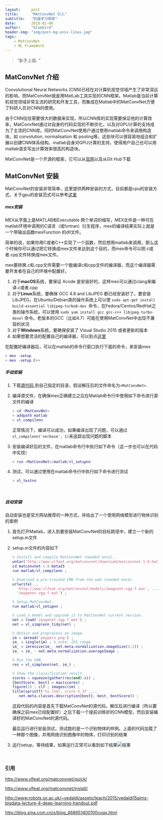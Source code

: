 ```yaml
---
layout:     post
title:      "MAtConvNet 引入"
subtitle:   "机器学习框架"
date:       2018-01-08
author:     "bluebird"
header-img: "img/post-bg-unix-linux.jpg"
tags:
    - MatConvNet
    - ML FrameWork
---
```


> “新手上路. ”

## MatConvNet 介绍

Convolutional Neural Networks (CNN)已经在对计算机视觉邻域产生了非常深远的影响，而MatConvNet就是用MatLab工具实现的CNN框架。Matlab是当前计算机视觉领域非常主流的研究和开发工具，而集成在Matlab中的MatConvNet方便了科研人员对CNN的使用。

由于CNN往往需要很大的数据来实现，所以CNN库的实现需要保证他的计算效率，MatConvNet通过对自身的代码实现的不断优化，以及对GPU计算的支持成为了主流的CNN库。同时MatConvNet使用户通过使用matlab命令来调用构造块，如	convolution, normalisation 和 pooling等，这些块可以很容易地组合和扩展以创建CNN体系结构，matlab自身对GPU计算的支持，使得用户自己也可以用matlab语言写出计算效率很高的构造块。

MatConvNet是一个开源的框架，它可以从[官网](http://www.vlfeat.org/matconvnet)以及从Git Hub下载



## MatConvNet 安装

MatConvNet的安装非常简单，这里提供两种安装的方式，目前都是cpu的安装方式，关于gpu的安装范式可以参考[这里](http://www.vlfeat.org/matconvnet/install/)

##### mex安装

MEX从字面上是MATLAB和Executable 两个单词的缩写，MEX文件是一种可在matlab环境中调用的C语言（或fortran）衍生程序，mex的编译结果实际上就是一个带输出函数mexFunction 的dll文件。

简单的说，如果你用C或者C++实现了一个函数，然后想用matlab来调用，那么这个时候你可以通过把它转换成mex文件来达到这个目的，而mex命令可以把.c或者.cpp文件转换成mex文件。

mex要转换.c和.cpp文件需要一个能编译c和cpp文件的编译器，而这个编译器需要开发者在自己的环境中配置好。

1. 对于**macOS**系统，要保证 Xcode 是安装好的，这样mex可以通过clang来编译.c或者.cpp
2. 对于**Linux**系统，要确保 GCC 4.8 and LibJPEG 都已经安装好了。要安装LibJPEG，在Ubuntu/Debian类的操作系统上可以使 ```sudo apt-get install build-essential libjpeg-turbo8-dev ```命令，在Fedora/Centos/RedHat之类的操作系统，可以使用 ```sudo yum install gcc gcc-c++ libjpeg-turbo-devel``` 命令。老版本的GCC（比如4.7）可能在使用MatConvNet中出现不兼容的状况
3. 对于**Windows**系统，要确保安装了 Visual Studio 2015 或者更新的版本
4. 如果想要灵活的配置自己的编译器，可以到点[这里](http://cn.mathworks.com/help/matlab/matlab_external/changing-default-compiler.html)

在配置好编译器后，可以在matlab的命令行窗口执行下面的命令，来安装mex

```matlab
> mex -setup 
> mex -setup C++
```



##### 手动安装

1. 下载[源代码](http://www.vlfeat.org/matconvnet/download/matconvnet-1.0-beta25.tar.gz),到自己指定的目录，假设解压后的文件命名为`<MatConvNet>`.

2. 编译源文件，在确保mex正确建立之后在Matlab命令行中使用如下命令进行源文件的编译

   ```matlab
   > cd <MatConvNet>
   > addpath matlab
   > vl_compilenn
   ```

   正常情况下，编译可以成功，如果编译出现了问题，可以通过``` vl_compilenn('verbose', 1)```来追踪出现问题的脚本

3. 安装编译好后的文件，在matlab命令行中执行如下命令（这一步也可以在代码中实现）

   ```matlab
   > run <MatConvNet>/matlab/vl_setupnn
   ```

4. 测试，可以通过使用在matlab命令行中执行如下命令进行测试

   ```matlab
   > vl_testnn
   ```

   ​

##### 自动安装

自动安装也是官方网站推荐的一种方式，并给出了一个使用网络模型进行物体识别的案例

1. 首先打开Matlab，进入到要安装MatConvNet的目标路径中，建立一个新的setup.m文件

2. setup.m文件的内容如下

   ```matlab
   % Install and compile MatConvNet (needed once).
   untar('http://www.vlfeat.org/matconvnet/download/matconvnet-1.0-beta25.tar.gz') ;
   cd matconvnet-1.0-beta25
   run matlab/vl_compilenn ;

   % Download a pre-trained CNN from the web (needed once).
   urlwrite(...
     'http://www.vlfeat.org/matconvnet/models/imagenet-vgg-f.mat', ...
     'imagenet-vgg-f.mat') ;

   % Setup MatConvNet.
   run matlab/vl_setupnn ;

   % Load a model and upgrade it to MatConvNet current version.
   net = load('imagenet-vgg-f.mat') ;
   net = vl_simplenn_tidy(net) ;

   % Obtain and preprocess an image.
   im = imread('peppers.png') ;
   im_ = single(im) ; % note: 255 range
   im_ = imresize(im_, net.meta.normalization.imageSize(1:2)) ;
   im_ = im_ - net.meta.normalization.averageImage ;

   % Run the CNN.
   res = vl_simplenn(net, im_) ;

   % Show the classification result.
   scores = squeeze(gather(res(end).x)) ;
   [bestScore, best] = max(scores) ;
   figure(1) ; clf ; imagesc(im) ;
   title(sprintf('%s (%d), score %.3f',...
      net.meta.classes.description{best}, best, bestScore)) ;
   ```

   这段代码的内容是首先下载MatConvNet的源代码，解压后进行编译（所以要确保之前mex已经配置好）之后下载一个提前训练好的CNN模型，然后安装编译好的MatConvNet的源代码。

   最后运行进行安装测试，测试跑的是一个识别物体的样例。上面的代码加载了一种那个图像，并用网络识别图像中的物体，打印识别的结果

3. 运行setup，等待结果，如果运行正常可以看到如下结果![结果](https://github.com/wshwbluebird/wshwbluebird.github.io/raw/master/matconvnet_img/setup%20result.png)

   ​		

### 引用

http://www.vlfeat.org/matconvnet/quick/

http://www.vlfeat.org/matconvnet/install/

http://www.robots.ox.ac.uk/~vedaldi/assets/teach/2015/vedaldi15aims-bigdata-lecture-4-deep-learning-handout.pdf

http://blog.sina.com.cn/s/blog_468651400100coas.html



​	